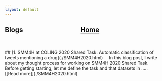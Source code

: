 ```yaml
---
layout: default
---
```



## Blogs  &nbsp;   &nbsp;   &nbsp;   &nbsp;   &nbsp;   &nbsp;   &nbsp;   &nbsp;   &nbsp;     &nbsp;   &nbsp;   &nbsp;   &nbsp;   &nbsp;   &nbsp;   &nbsp;   &nbsp;   &nbsp;      [Home](./) 
<br>
<br>
##  [1. SMM4H at COLING 2020 Shared Task: Automatic classification of tweets mentioning a drug](./SMM4H2020.html) &nbsp;   &nbsp;
In this blog post, I write about my thought process for working on SMM4H 2020 Shared Task. Before getting starting, let me define the task and that datasets in ..... [[Read more]](./SMM4H2020.html)
